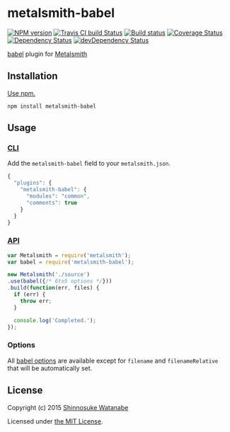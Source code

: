 # metalsmith-babel

[![NPM version](https://img.shields.io/npm/v/metalsmith-babel.svg)](https://www.npmjs.com/package/metalsmith-babel)
[![Travis CI build Status](https://img.shields.io/travis/babel/metalsmith-babel.svg?style=flat)](https://travis-ci.org/babel/metalsmith-babel)
[![Build status](https://ci.appveyor.com/api/projects/status/k49tibi2lsbl0xk2?svg=true)](https://ci.appveyor.com/project/ShinnosukeWatanabe/metalsmith-babel)
[![Coverage Status](https://img.shields.io/coveralls/babel/metalsmith-babel.svg)](https://coveralls.io/r/babel/metalsmith-babel)
[![Dependency Status](https://img.shields.io/david/babel/metalsmith-babel.svg?label=deps)](https://david-dm.org/babel/metalsmith-babel)
[![devDependency Status](https://img.shields.io/david/dev/babel/metalsmith-babel.svg?label=devDeps)](https://david-dm.org/babel/metalsmith-babel#info=devDependencies)

[babel](https://babeljs.io/) plugin for [Metalsmith](http://www.metalsmith.io/)

## Installation

[Use npm.](https://docs.npmjs.com/cli/install)

```
npm install metalsmith-babel
```

## Usage

### [CLI](https://github.com/segmentio/metalsmith#cli)

Add the `metalsmith-babel` field to your `metalsmith.json`.

```javascript
{
  "plugins": {
    "metalsmith-babel": {
      "modules": "common",
      "comments": true
    }
  }
}
```

### [API](https://github.com/segmentio/metalsmith#api)

```javascript
var Metalsmith = require('metalsmith');
var babel = require('metalsmith-babel');

new Metalsmith('./source')
.use(babel({/* 6to5 options */}))
.build(function(err, files) {
  if (err) {
    throw err;
  }

  console.log('Completed.');
});
```

### Options

All [babel options](https://babeljs.io/docs/usage/options/) are available except for `filename` and `filenameRelative` that will be automatically set.

## License

Copyright (c) 2015 [Shinnosuke Watanabe](https://github.com/shinnn)

Licensed under [the MIT License](./LICENSE).
